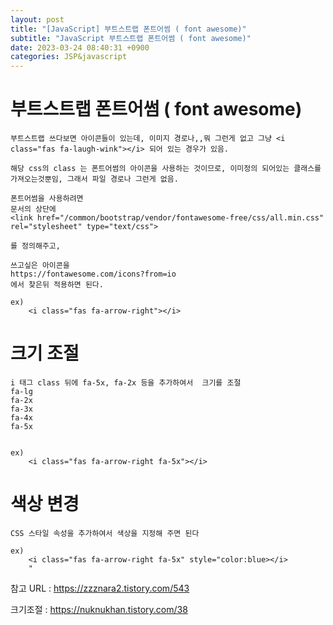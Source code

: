 ```yaml
---
layout: post
title: "[JavaScript] 부트스트랩 폰트어썸 ( font awesome)"
subtitle: "JavaScript 부트스트랩 폰트어썸 ( font awesome)"
date: 2023-03-24 08:40:31 +0900
categories: JSP&javascript
---
```


# 부트스트랩 폰트어썸 ( font awesome)

	부트스트랩 쓰다보면 아이콘들이 있는데, 이미지 경로나,,뭐 그런게 없고 그냥 <i class="fas fa-laugh-wink"></i> 되어 있는 경우가 있음.

	해당 css의 class 는 폰트어썸의 아이콘을 사용하는 것이므로, 이미정의 되어있는 클래스를 가져오는것뿐임, 그래서 파일 경로나 그런게 없음.

	폰트어썸을 사용하려면
	문서의 상단에 
	<link href="/common/bootstrap/vendor/fontawesome-free/css/all.min.css" rel="stylesheet" type="text/css">

	를 정의해주고,

	쓰고싶은 아이콘을 
	https://fontawesome.com/icons?from=io
	에서 찾은뒤 적용하면 된다.
	
	ex)
		<i class="fas fa-arrow-right"></i>



# 크기 조절

	i 태그 class 뒤에 fa-5x, fa-2x 등을 추가하여서  크기를 조절
	fa-lg
	fa-2x
	fa-3x
	fa-4x
	fa-5x	


	ex)
		<i class="fas fa-arrow-right fa-5x"></i>


# 색상 변경
	CSS 스타일 속성을 추가하여서 색상을 지정해 주면 된다

	ex)
		<i class="fas fa-arrow-right fa-5x" style="color:blue></i>
		"





참고 URL : https://zzznara2.tistory.com/543
	

크기조절 : https://nuknukhan.tistory.com/38
                                                                                                                                                                                                                                                                                                                                                                                                                                                                                                                                                                                                                                                                 
